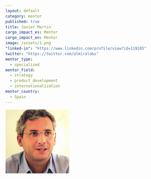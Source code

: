 ```yaml
---
layout: default
category: mentor
published: true
title: Javier Martin
cargo_impact_es: Mentor
cargo_impact_en: Mentor
image: /assets/1.png
"linked-in": "https://www.linkedin.com/profile/view?id=119285"
twitter: "https://twitter.com/almiralabs"
mentor_type: 
  - specialized
mentor_field: 
  - strategy
  - product_development
  - internationalization
mentor_country: 
  - Spain
---
```


![1.png](/assets/1.png)